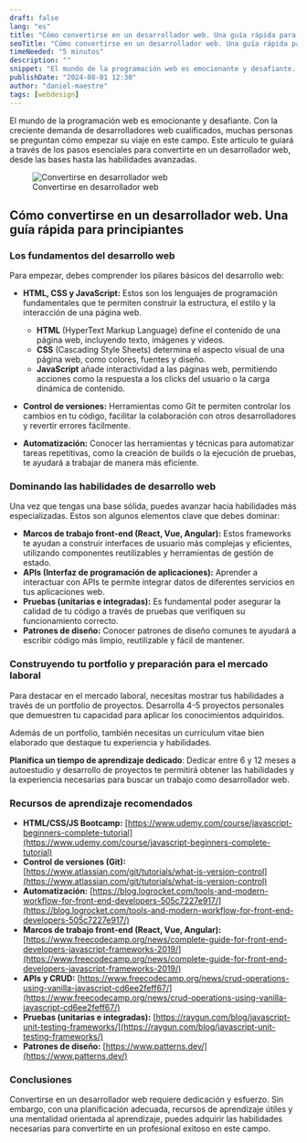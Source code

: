 ```yaml
---
draft: false
lang: "es"
title: "Cómo convertirse en un desarrollador web. Una guía rápida para principiantes"
seoTitle: "Cómo convertirse en un desarrollador web. Una guía rápida para principiantes"
timeNeeded: "5 minutos"
description: ""
snippet: "El mundo de la programación web es emocionante y desafiante. Con la creciente demanda de desarrolladores web cualificados..."
publishDate: "2024-08-01 12:30"
author: "daniel-maestre"
tags: [webdesign]
---
```


El mundo de la programación web es emocionante y desafiante. Con la creciente demanda de desarrolladores web cualificados, muchas personas se preguntan cómo empezar su viaje en este campo. Este artículo te guiará a través de los pasos esenciales para convertirte en un desarrollador web, desde las bases hasta las habilidades avanzadas.

<figure>
<img class="mx-auto" src="/blogImages/convertirse-en-desarrollador-web.jpg" title="Convertirse en desarrollador web" alt="Convertirse en desarrollador web" loading="lazy"/>
<figcaption class="text-center">Convertirse en desarrollador web<figcaption>
</figure>

## Cómo convertirse en un desarrollador web. Una guía rápida para principiantes

### Los fundamentos del desarrollo web

Para empezar, debes comprender los pilares básicos del desarrollo web:

* **HTML, CSS y JavaScript:** Estos son los lenguajes de programación fundamentales que te permiten construir la estructura, el estilo y la interacción de una página web.

    * **HTML** (HyperText Markup Language) define el contenido de una página web, incluyendo texto, imágenes y videos.
    * **CSS** (Cascading Style Sheets) determina el aspecto visual de una página web, como colores, fuentes y diseño.
    * **JavaScript** añade interactividad a las páginas web, permitiendo acciones como la respuesta a los clicks del usuario o la carga dinámica de contenido.

* **Control de versiones:** Herramientas como Git te permiten controlar los cambios en tu código, facilitar la colaboración con otros desarrolladores y revertir errores fácilmente.

* **Automatización:** Conocer las herramientas y técnicas para automatizar tareas repetitivas, como la creación de builds o la ejecución de pruebas, te ayudará a trabajar de manera más eficiente.

### Dominando las habilidades de desarrollo web

Una vez que tengas una base sólida, puedes avanzar hacia habilidades más especializadas. Estos son algunos elementos clave que debes dominar:

* **Marcos de trabajo front-end (React, Vue, Angular):** Estos frameworks te ayudan a construir interfaces de usuario más complejas y eficientes, utilizando componentes reutilizables y herramientas de gestión de estado.
* **APIs (Interfaz de programación de aplicaciones):** Aprender a interactuar con APIs te permite integrar datos de diferentes servicios en tus aplicaciones web.
* **Pruebas (unitarias e integradas):** Es fundamental poder asegurar la calidad de tu código a través de pruebas que verifiquen su funcionamiento correcto.
* **Patrones de diseño:**  Conocer patrones de diseño comunes te ayudará a escribir código más limpio, reutilizable y fácil de mantener.

### Construyendo tu portfolio y preparación para el mercado laboral

Para destacar en el mercado laboral, necesitas mostrar tus habilidades a través de un portfolio de proyectos. Desarrolla 4-5 proyectos personales que demuestren tu capacidad para aplicar los conocimientos adquiridos.

Además de un portfolio, también necesitas un currículum vitae bien elaborado que destaque tu experiencia y habilidades.

**Planifica un tiempo de aprendizaje dedicado**: Dedicar entre 6 y 12 meses a autoestudio y desarrollo de proyectos te permitirá obtener las habilidades y la experiencia necesarias para buscar un trabajo como desarrollador web.

### Recursos de aprendizaje recomendados

* **HTML/CSS/JS Bootcamp:** [https://www.udemy.com/course/javascript-beginners-complete-tutorial](https://www.udemy.com/course/javascript-beginners-complete-tutorial)
* **Control de versiones (Git):** [https://www.atlassian.com/git/tutorials/what-is-version-control](https://www.atlassian.com/git/tutorials/what-is-version-control)
* **Automatización:** [https://blog.logrocket.com/tools-and-modern-workflow-for-front-end-developers-505c7227e917/](https://blog.logrocket.com/tools-and-modern-workflow-for-front-end-developers-505c7227e917/)
* **Marcos de trabajo front-end (React, Vue, Angular):** [https://www.freecodecamp.org/news/complete-guide-for-front-end-developers-javascript-frameworks-2019/](https://www.freecodecamp.org/news/complete-guide-for-front-end-developers-javascript-frameworks-2019/)
* **APIs y CRUD:** [https://www.freecodecamp.org/news/crud-operations-using-vanilla-javascript-cd6ee2feff67/](https://www.freecodecamp.org/news/crud-operations-using-vanilla-javascript-cd6ee2feff67/)
* **Pruebas (unitarias e integradas):** [https://raygun.com/blog/javascript-unit-testing-frameworks/](https://raygun.com/blog/javascript-unit-testing-frameworks/)
* **Patrones de diseño:** [https://www.patterns.dev/](https://www.patterns.dev/)

### Conclusiones

Convertirse en un desarrollador web requiere dedicación y esfuerzo. Sin embargo, con una planificación adecuada, recursos de aprendizaje útiles y una mentalidad orientada al aprendizaje, puedes adquirir las habilidades necesarias para convertirte en un profesional exitoso en este campo.

